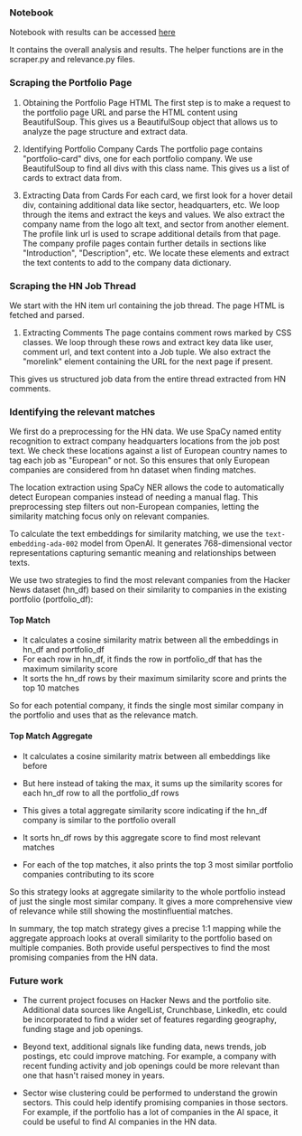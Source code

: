### Notebook

Notebook with results can be accessed [here](https://github.com/surbhigoel77/portfolio-matches/blob/main/notebooks/notebook.ipynb)

It contains the overall analysis and results. The helper functions are in the scraper.py and relevance.py files.

### Scraping the Portfolio Page

1. Obtaining the Portfolio Page HTML
The first step is to make a request to the portfolio page URL and parse the HTML content using BeautifulSoup. This gives us a BeautifulSoup object that allows us to analyze the page structure and extract data.

2. Identifying Portfolio Company Cards
The portfolio page contains "portfolio-card" divs, one for each portfolio company. We use BeautifulSoup to find all divs with this class name. This gives us a list of cards to extract data from.

3. Extracting Data from Cards
For each card, we first look for a hover detail div, containing additional data like sector, headquarters, etc. We loop through the items and extract the keys and values. We also extract the company name from the logo alt text, and sector from another element. The profile link url is used to scrape additional details from that page. The company profile pages contain further details in sections like "Introduction", "Description", etc. We locate these elements and extract the text contents to add to the company data dictionary.


### Scraping the HN Job Thread

We start with the HN item url containing the job thread. The page HTML is fetched and parsed.

1. Extracting Comments
The page contains comment rows marked by CSS classes. We loop through these rows and extract key data like user, comment url, and text content into a Job tuple. We also extract the "morelink" element containing the URL for the next page if present.

This gives us structured job data from the entire thread extracted from HN comments.

### Identifying the relevant matches

We first do a preprocessing for the HN data. We use SpaCy named entity recognition to extract company headquarters locations from the job post text.
We check these locations against a list of European country names to tag each job as "European" or not. So this ensures that only European companies are considered from hn dataset when finding matches.

The location extraction using SpaCy NER allows the code to automatically detect European companies instead of needing a manual flag. This preprocessing step filters out non-European companies, letting the similarity matching focus only on relevant companies.

To calculate the text embeddings for similarity matching, we use the `text-embedding-ada-002` model from OpenAI. It generates 768-dimensional vector representations capturing semantic meaning and relationships between texts.

We use two strategies to find the most relevant companies from the Hacker News dataset (hn_df) based on their similarity to companies in the existing portfolio (portfolio_df):

#### Top Match

- It calculates a cosine similarity matrix between all the embeddings in hn_df and portfolio_df
- For each row in hn_df, it finds the row in portfolio_df that has the maximum similarity score
- It sorts the hn_df rows by their maximum similarity score and prints the top 10 matches

So for each potential company, it finds the single most similar company in the portfolio and uses that as the relevance match.

#### Top Match Aggregate 

- It calculates a cosine similarity matrix between all embeddings like before 

- But here instead of taking the max, it sums up the similarity scores for each hn_df row to all the portfolio_df rows

- This gives a total aggregate similarity score indicating if the hn_df company is similar to the portfolio overall

- It sorts hn_df rows by this aggregate score to find most relevant matches

- For each of the top matches, it also prints the top 3 most similar portfolio companies contributing to its score

So this strategy looks at aggregate similarity to the whole portfolio instead of just the single most similar company. It gives a more comprehensive view of relevance while still showing the mostinfluential matches.

In summary, the top match strategy gives a precise 1:1 mapping while the aggregate approach looks at overall similarity to the portfolio based on multiple companies. Both provide useful perspectives to find the most promising companies from the HN data.


### Future work

- The current project focuses on Hacker News and the portfolio site. Additional data sources like AngelList, Crunchbase, LinkedIn, etc could be incorporated to find a wider set of features regarding geography, funding stage and job openings.

- Beyond text, additional signals like funding data, news trends, job postings, etc could improve matching. For example, a company with recent funding activity and job openings could be more relevant than one that hasn't raised money in years.

- Sector wise clustering could be performed to understand the growin sectors. This could help identify promising companies in those sectors. For example, if the portfolio has a lot of companies in the AI space, it could be useful to find AI companies in the HN data.